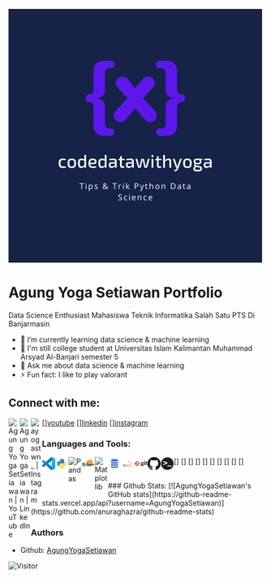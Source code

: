 
![gambar](https://github.com/AgungYogaSetiawan/portfolio/blob/main/codedatawithyoga.png)
# Agung Yoga Setiawan Portfolio

Data Science Enthusiast Mahasiswa Teknik Informatika Salah Satu PTS Di Banjarmasin

- 🌱 I’m currently learning data science & machine learning
- 🥅 I'm still college student at Universitas Islam Kalimantan Muhammad Arsyad Al-Banjari semester 5
- 💬 Ask me about data science & machine learning
- ⚡ Fun fact: I like to play valorant 


## Connect with me:

[<img align="left" alt="Agung Yoga Setiawan | YouTube" width="22px" src="https://cdn.jsdelivr.net/npm/simple-icons@v3/icons/youtube.svg" />][youtube](https://www.youtube.com/channel/UClTFB61ahqcBR1lHNFsQ00g)
[<img align="left" alt="Agung Yoga Setiawan | LinkedIn" width="22px" src="https://cdn.jsdelivr.net/npm/simple-icons@v3/icons/linkedin.svg" />][linkedin](https://www.linkedin.com/in/agung-yoga-setiawan-973b07209/)
[<img align="left" alt="ayogastwn_ | Instagram" width="22px" src="https://cdn.jsdelivr.net/npm/simple-icons@v3/icons/instagram.svg" />][instagram](https://www.instagram.com/ayogastwn_)
  
### Languages and Tools:

[<img align="left" alt="Visual Studio Code" width="26px" src="https://raw.githubusercontent.com/github/explore/80688e429a7d4ef2fca1e82350fe8e3517d3494d/topics/visual-studio-code/visual-studio-code.png" />]
[<img align="left" alt="Python" width="26px" src="https://raw.githubusercontent.com/github/explore/80688e429a7d4ef2fca1e82350fe8e3517d3494d/topics/python/python.png" />]
[<img align="left" alt="Pandas" width="26px" src="https://raw.githubusercontent.com/github/explore/80688e429a7d4ef2fca1e82350fe8e3517d3494d/topics/pandas/pandas.png" />]
[<img align="left" alt="Scikit-learn" width="26px" src="https://raw.githubusercontent.com/github/explore/80688e429a7d4ef2fca1e82350fe8e3517d3494d/topics/scikit-learn/scikit-learn.png" />]
[<img align="left" alt="Matplotlib" width="26px" src="https://raw.githubusercontent.com/github/explore/80688e429a7d4ef2fca1e82350fe8e3517d3494d/topics/matplotlib/matplotlib.png" />]
[<img align="left" alt="SQL" width="26px" src="https://raw.githubusercontent.com/github/explore/80688e429a7d4ef2fca1e82350fe8e3517d3494d/topics/sql/sql.png" />]
[<img align="left" alt="MySQL" width="26px" src="https://raw.githubusercontent.com/github/explore/80688e429a7d4ef2fca1e82350fe8e3517d3494d/topics/mysql/mysql.png" />]
[<img align="left" alt="Git" width="26px" src="https://raw.githubusercontent.com/github/explore/80688e429a7d4ef2fca1e82350fe8e3517d3494d/topics/git/git.png" />]
[<img align="left" alt="GitHub" width="26px" src="https://raw.githubusercontent.com/github/explore/78df643247d429f6cc873026c0622819ad797942/topics/github/github.png" />]
[<img align="left" alt="Terminal" width="26px" src="https://raw.githubusercontent.com/github/explore/80688e429a7d4ef2fca1e82350fe8e3517d3494d/topics/terminal/terminal.png" />]

<br />
### Github Stats:
[![AgungYogaSetiawan's GitHub stats](https://github-readme-stats.vercel.app/api?username=AgungYogaSetiawan)](https://github.com/anuraghazra/github-readme-stats)

### Authors

- Github: [AgungYogaSetiawan](https://www.github.com/AgungYogaSetiawan)

![Visitor](https://visitor-badges.glitch.me?username=AgungYogaSetiawan&repo=AgungYogaSetiawan&label=VISITOR&style=for-the-badge&color=%23457BFF&token=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)


<!--
**AgungYogaSetiawan/AgungYogaSetiawan** is a ✨ _special_ ✨ repository because its `README.md` (this file) appears on your GitHub profile.

- 🔭 I’m currently working on ...
- 🌱 I’m currently learning ...
- 👯 I’m looking to collaborate on ...
- 🤔 I’m looking for help with ...
- 💬 Ask me about ...
- 📫 How to reach me: ...
- 😄 Pronouns: ...
- ⚡ Fun fact: ...
-->
